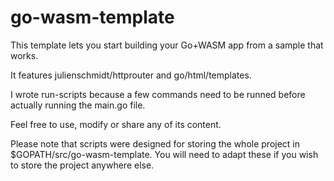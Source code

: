 # go-wasm-template

This template lets you start building your Go+WASM app from a sample that works.

It features julienschmidt/httprouter and go/html/templates. 

I wrote run-scripts because a few commands need to be runned before actually running the main.go file.

Feel free to use, modify or share any of its content.

Please note that scripts were designed for storing the whole project in $GOPATH/src/go-wasm-template. You will need to adapt these if you wish to store the project anywhere else.
